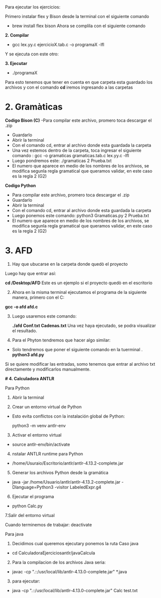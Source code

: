 Para ejecutar los ejercicios:

Primero instalar flex y Bison desde la terminal con el siguiente comando 

- brew install flex bison
Ahora se complila con el siguiente comando

 **2. Compilar**
 
- gcc lex.yy.c ejercicioX.tab.c -o programaX -lfl
  
Y se ejecuta con este otro:

**3. Ejecutar**

- ./programaX

Para esto tenemos que tener en cuenta en que carpeta esta guardado los archivos y con el comando **cd** iremos ingresando a las carpetas


# 2. Gramàticas

**Codigo Bison (C)**
-Para compilar este archivo, promero toca descargar el .zip
- Guardarlo
- Abrir la terminal
- Con el comando cd, entrar al archivo donde esta guardada la carpeta
-  Una vez estemos dentro de la carpeta, toca ingresar el siguiente comando : gcc -o gramaticas gramaticas.tab.c lex.yy.c -lfl
-  Luego pondremos este: ./gramaticas 2 Prueba.txt
-  El numero que aparece en medio de los nombres de los archivos, se modifica segunla regla gramatical que queramos validar, en este caso es la regla 2 (G2)

**Codigo Python**
- Para compilar este archivo, promero toca descargar el .zip
- Guardarlo
- Abrir la terminal
- Con el comando cd, entrar al archivo donde esta guardada la carpeta
- Luego ponemos este comando: python3 Gramaticas.py 2 Prueba.txt
-  El numero que aparece en medio de los nombres de los archivos, se modifica segunla regla gramatical que queramos validar, en este caso es la regla 2 (G2)


  
# 3. AFD

1. Hay que ubucarse  en la carpeta donde quedò el proyecto

Luego hay que entrar así:

**cd /Desktop/AFD**
Este es un ejemplo si el proyecto quedò en el escritorio

2. Ahora en la misma terminal ejecutamos el programa de la siguiente manera, primero con el C:
   
**gcc -o afd afd.c**

3. Luego usaremos este comando:

   **./afd Conf.txt Cadenas.txt**
Una vez haya ejecutado, se podra visualizar el resultado.

4. Para el Phyton tendremos que hacer algo similar:

- Solo tendremos que poner el siguiente comando en la tuerminal
.  **python3 afd.py**

Si se quiere modificar las entradas, somo tenemos que entrar al archivo txt directamente y modificarlos manualmente.


**# 4. Calculadora ANTLR**

Para Python

1. Abrir la terminal

2. Crear un entorno virtual de Python

- Esto evita conflictos con la instalación global de Python:
  
  python3 -m venv antlr-env
  
3. Activar el entorno virtual
- source antlr-env/bin/activate
  
4. nstalar ANTLR runtime para Python
- /home/Usuraio/Escritorio/antlr/antlr-4.13.2-complete.jar

5. Generar los archivos Python desde la gramática
- java -jar /home/Usuario/antlr/antlr-4.13.2-complete.jar -Dlanguage=Python3 -visitor LabeledExpr.g4

6. Ejecutar el programa
- python Calc.py
  
7.Salir del entorno virtual

Cuando terminemos de trabajar: deactivate


Para java

1. Decidimos cual queremos ejecutary ponemos la ruta Caso java
- cd CalculadoraEjerciciosantlr/javaCalcula
2.  Para la compilacion de los archivos Java seria:
- javac -cp ".::/usr/local/lib/antlr-4.13.0-complete.jar" *.java
3. para ejecutar:
- java -cp ".::/usr/local/lib/antlr-4.13.0-complete.jar" Calc test.txt


